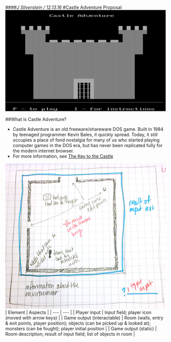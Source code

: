 ####_J Silverstein / 12.13.16_
#Castle Adventure Proposal
![Castle Adventure](assets/castleadventure.png)

##What is Castle Adventure?
- Castle Adventure is an old freeware/shareware DOS game. Built in 1984 by teenaged programmer Kevin Bales, it quickly spread. Today, it still occupies a place of fond nostalgia for many of us who started playing computer games in the DOS era, but has never been replicated fully for the modern internet browser.
- For more information, see [The Key to the Castle](http://www.thealmightyguru.com/Reviews/CastleAdventure/CA-TheGame.html)

![Wireframe](assets/wireframe.jpg)
| Element | Aspects |
| --- | --- |
| Player input | Input field; player icon (moved with arrow keys) |
| Game output (interactable) | Room (walls, entry & exit points, player position); objects (can be picked up & looked at); monsters (can be fought); player initial position |
| Game output (static) | Room description; result of input field; list of objects in room |